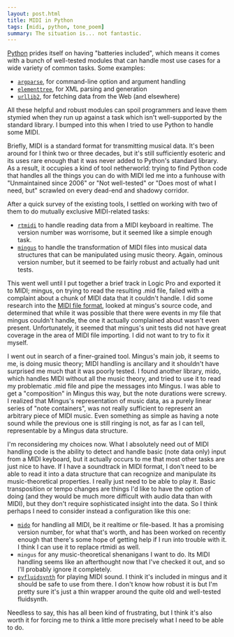 ```yaml
---
layout: post.html
title: MIDI in Python
tags: [midi, python, tone_poem]
summary: The situation is... not fantastic.
---
```


[Python](python.org) prides itself on having "batteries included", which means it comes with a bunch of well-tested modules that can handle most use cases for a wide variety of common tasks. Some examples:

- [`argparse`](http://docs.python.org/dev/library/argparse.html), for command-line option and argument handling
- [`elementtree`](http://docs.python.org/dev/library/xml.etree.elementtree.html), for XML parsing and generation
- [`urllib2`](http://docs.python.org/dev/library/urllib.request.html), for fetching data from the Web (and elsewhere)

All these helpful and robust modules can spoil programmers and leave them stymied when they run up against a task which isn't well-supported by the standard library. I bumped into this when I tried to use Python to handle some MIDI.

Briefly, MIDI is a standard format for transmitting musical data. It's been around for I think two or three decades, but it's still sufficiently esoteric and its uses rare enough that it was never added to Python's standard library. As a result, it occupies a kind of tool netherworld: trying to find Python code that handles all the things you can do with MIDI led me into a funhouse with "Unmaintained since 2006" or "Not well-tested" or "Does most of what I need, but" scrawled on every dead-end and shadowy corridor.

After a quick survey of the existing tools, I settled on working with two of them to do mutually exclusive MIDI-related tasks:

- [`rtmidi`](https://pypi.python.org/pypi/python-rtmidi) to handle reading data from a MIDI keyboard in realtime. The version number was worrisome, but it seemed like a simple enough task.
- [`mingus`](https://pypi.python.org/pypi/mingus) to handle the transformation of MIDI files into musical data structures that can be manipulated using music theory. Again, ominous version number, but it seemed to be fairly robust and actually had unit tests.

This went well until I put together a brief track in Logic Pro and exported it to MIDI; mingus, on trying to read the resulting .mid file, failed with a complaint about a chunk of MIDI data that it couldn't handle. I did some research into the [MIDI file format](http://www.sonicspot.com/guide/midifiles.html), looked at mingus's source code, and determined that while it was possible that there were events in my file that mingus couldn't handle, the one it actually complained about wasn't even present. Unfortunately, it seemed that mingus's unit tests did not have great coverage in the area of MIDI file importing. I did not want to try to fix it myself.

I went out in search of a finer-grained tool. Mingus's main job, it seems to me, is doing music theory; MIDI handling is ancillary and it shouldn't have surprised me much that it was poorly tested. I found another library, mido, which handles MIDI without all the music theory, and tried to use it to read my problematic .mid file and pipe the messages into Mingus. I was able to get a "composition" in Mingus this way, but the note durations were screwy. I realized that Mingus's representation of music data, as a purely linear series of "note containers", was not really sufficient to represent an arbitrary piece of MIDI music. Even something as simple as having a note sound while the previous one is still ringing is not, as far as I can tell, representable by a Mingus data structure.

I'm reconsidering my choices now. What I absolutely need out of MIDI handling code is the ability to detect and handle basic (note data only) input from a MIDI keyboard, but it actually occurs to me that most other tasks are just nice to have. If I have a soundtrack in MIDI format, I don't need to be able to read it into a data structure that can recognize and manipulate its music-theoretical properties. I really just need to be able to play it. Basic transposition or tempo changes are things I'd like to have the option of doing (and they would be much more difficult with audio data than with MIDI), but they don't require sophisticated insight into the data. So I think perhaps I need to consider instead a configuration like this one:

- [`mido`](https://pypi.python.org/pypi/mido) for handling all MIDI, be it realtime or file-based. It has a promising version number, for what that's worth, and has been worked on recently enough that there's some hope of getting help if I run into trouble with it. I think I can use it to replace rtmidi as well.
- `mingus` for any music-theoretical shenanigans I want to do. Its MIDI handling seems like an afterthought now that I've checked it out, and so I'll probably ignore it completely.
- [`pyfluidsynth`](https://pypi.python.org/pypi/pyFluidSynth) for playing MIDI sound. I think it's included in mingus and it should be safe to use from there. I don't know how robust it is but I'm pretty sure it's just a thin wrapper around the quite old and well-tested fluidsynth.

Needless to say, this has all been kind of frustrating, but I think it's also worth it for forcing me to think a little more precisely what I need to be able to do.
